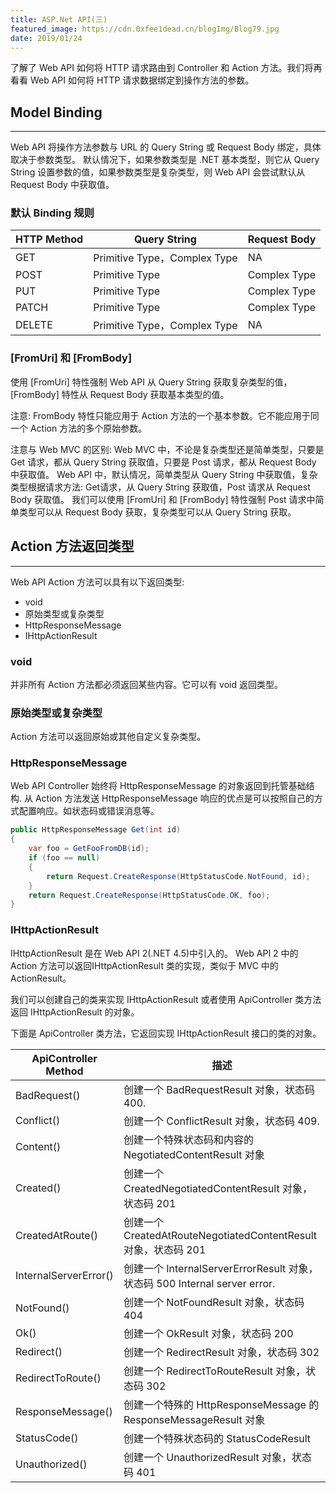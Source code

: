 ```yaml
---
title: ASP.Net API(三)
featured_image: https://cdn.0xfee1dead.cn/blogImg/Blog79.jpg
date: 2019/01/24
---
```


了解了 Web API 如何将 HTTP 请求路由到 Controller 和 Action 方法。我们将再看看 Web API 如何将 HTTP 请求数据绑定到操作方法的参数。

## Model Binding
***  
Web API 将操作方法​​参数与 URL 的 Query String 或 Request Body 绑定，具体取决于参数类型。
默认情况下，如果参数类型是 .NET 基本类型，则它从 Query String 设置参数的值，如果参数类型是复杂类型，则 Web API 会尝试默认从 Request Body 中获取值。

### 默认 Binding 规则
| HTTP Method | Query String                | Request Body |
|-------------|-----------------------------|--------------|
| GET         | Primitive Type，Complex Type | NA           |
| POST        | Primitive Type              | Complex Type |
| PUT         | Primitive Type              | Complex Type |
| PATCH       | Primitive Type              | Complex Type |
| DELETE      | Primitive Type，Complex Type | NA           |

### [FromUri] 和 [FromBody]
使用 [FromUri] 特性强制 Web API 从 Query String 获取复杂类型的值，[FromBody] 特性从 Request Body 获取基本类型的值。

注意: FromBody 特性只能应用于 Action 方法的一个基本参数。它不能应用于同一个 Action 方法的多个原始参数。

注意与 Web MVC 的区别: 
Web MVC 中，不论是复杂类型还是简单类型，只要是 Get 请求，都从 Query String 获取值，只要是 Post 请求，都从 Request Body 中获取值。
Web API 中，默认情况，简单类型从 Query String 中获取值，复杂类型根据请求方法: Get请求，从 Query String 获取值，Post 请求从 Request Body 获取值。
我们可以使用 [FromUri] 和 [FromBody] 特性强制 Post 请求中简单类型可以从 Request Body 获取，复杂类型可以从 Query String 获取。

## Action 方法返回类型
***  
Web API Action 方法可以具有以下返回类型: 
- void
- 原始类型或复杂类型
- HttpResponseMessage
- IHttpActionResult

### void
并非所有 Action 方法都必须返回某些内容。它可以有 void 返回类型。

### 原始类型或复杂类型
Action 方法可以返回原始或其他自定义复杂类型。

### HttpResponseMessage
Web API Controller 始终将 HttpResponseMessage 的对象返回到托管基础结构.
从 Action 方法发送 HttpResponseMessage 响应的优点是可以按照自己的方式配置响应。如状态码或错误消息等。
``` csharp
public HttpResponseMessage Get(int id)
{
    var foo = GetFooFromDB(id);
    if (foo == null)
    {
        return Request.CreateResponse(HttpStatusCode.NotFound, id);
    }
    return Request.CreateResponse(HttpStatusCode.OK, foo);
}
```

### IHttpActionResult
IHttpActionResult 是在 Web API 2(.NET 4.5)中引入的。 Web API 2 中的 Action 方法可以返回IHttpActionResult 类的实现，类似于 MVC 中的 ActionResult。

我们可以创建自己的类来实现 IHttpActionResult 或者使用 ApiController 类方法返回 IHttpActionResult 的对象。

下面是 ApiController 类方法，它返回实现 IHttpActionResult 接口的类的对象。

| ApiController Method  | 描述                                                                       |
|-----------------------|--------------------------------------------------------------------------|
| BadRequest()          | 创建一个 BadRequestResult 对象，状态码 400.                                 |
| Conflict()            | 创建一个 ConflictResult 对象，状态码 409.                                   |
| Content()             | 创建一个特殊状态码和内容的 NegotiatedContentResult 对象                    |
| Created()             | 创建一个 CreatedNegotiatedContentResult 对象，状态码 201                    |
| CreatedAtRoute()      | 创建一个 CreatedAtRouteNegotiatedContentResult 对象，状态码 201             |
| InternalServerError() | 创建一个 InternalServerErrorResult  对象，状态码 500 Internal server error. |
| NotFound()            | 创建一个 NotFoundResult 对象，状态码 404                                    |
| Ok()                  | 创建一个 OkResult 对象，状态码 200                                          |
| Redirect()            | 创建一个 RedirectResult 对象，状态码 302                                    |
| RedirectToRoute()     | 创建一个 RedirectToRouteResult 对象，状态码 302                             |
| ResponseMessage()     | 创建一个特殊的 HttpResponseMessage 的 ResponseMessageResult 对象           |
| StatusCode()          | 创建一个特殊状态码的 StatusCodeResult                                      |
| Unauthorized()        | 创建一个 UnauthorizedResult 对象，状态码 401                                |
